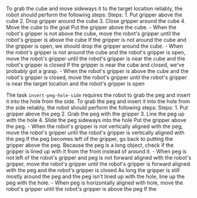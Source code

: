 
To grab the cube and move sideways it to the target location reliably, the robot should perform the following steps:
    Steps:  1. Put gripper above the cube  2. Drop gripper around the cube  3. Close gripper around the cube  4. Move the cube to the goal
    Put the gripper above the cube.
    - When the robot's gripper is not above the cube, move the robot's gripper until the robot's gripper is above the cube
    If the gripper is not around the cube and the gripper is open, we should drop the gripper around the cube.
    - When the robot's gripper is not around the cube and the robot's gripper is open, move the robot's gripper until the robot's gripper is near the cube and the robot's gripper is closed
    If the gripper is near the cube and closed, we've probably got a grasp.
    - When the robot's gripper is above the cube and the robot's gripper is closed, move the robot's gripper until the robot's gripper is near the target location and the robot's gripper is open

The task `insert-peg-hole-side` requires the robot to grab the peg and insert it into the hole from the side.
To grab the peg and insert it into the hole from the side reliably, the robot should perform the following steps:
    Steps:  1. Put gripper above the peg  2. Grab the peg with the gripper  3. Line the peg up with the hole  4. Slide the peg sideways into the hole
    Put the gripper above the peg.
    - When the robot's gripper is not vertically aligned with the peg, move the robot's gripper until the robot's gripper is vertically aligned with the peg
    If the peg becomes left of the gripper, go back to putting the gripper above the peg. Because the peg is a long object, check if the gripper is lined up with it from the front instead of around it.
    - When peg is not left of the robot's gripper and peg is not forward aligned with the robot's gripper, move the robot's gripper until the robot's gripper is forward aligned with the peg and the robot's gripper is closed
    As long the gripper is still mostly around the peg and the peg isn't lined up with the hole, line up the peg with the hole.
    - When peg is horizontally aligned with hole, move the robot's gripper until the robot's gripper is above the peg
    If the